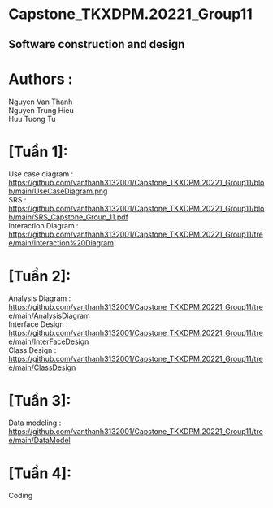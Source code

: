 # Capstone_TKXDPM.20221_Group11
## Software construction and design </br>
# Authors :</br>
Nguyen Van Thanh  </br>
Nguyen Trung Hieu </br>
Huu Tuong Tu
</br>
# [Tuần 1]: </br> 
Use case diagram : https://github.com/vanthanh3132001/Capstone_TKXDPM.20221_Group11/blob/main/UseCaseDiagram.png </br> 
SRS : https://github.com/vanthanh3132001/Capstone_TKXDPM.20221_Group11/blob/main/SRS_Capstone_Group_11.pdf </br> 
Interaction Diagram : https://github.com/vanthanh3132001/Capstone_TKXDPM.20221_Group11/tree/main/Interaction%20Diagram </br>            
# [Tuần 2]:</br> 
Analysis Diagram : https://github.com/vanthanh3132001/Capstone_TKXDPM.20221_Group11/tree/main/AnalysisDiagram </br>
Interface Design : https://github.com/vanthanh3132001/Capstone_TKXDPM.20221_Group11/tree/main/InterFaceDesign </br>
Class Design : https://github.com/vanthanh3132001/Capstone_TKXDPM.20221_Group11/tree/main/ClassDesign </br>
# [Tuần 3]:</br> 
Data modeling : https://github.com/vanthanh3132001/Capstone_TKXDPM.20221_Group11/tree/main/DataModel
</br>
# [Tuần 4]:</br>
Coding
